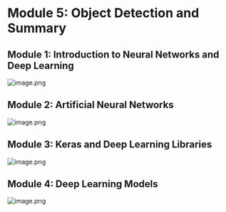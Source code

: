 

# Module 5: Object Detection and Summary
## Module 1: Introduction to Neural Networks and Deep Learning
![image.png](https://prod-files-secure.s3.us-west-2.amazonaws.com/03e82b26-cccb-4906-bb56-adabcbdc0655/a8d40bcb-c482-4026-8872-311e16b2dc63/image.png?X-Amz-Algorithm=AWS4-HMAC-SHA256&X-Amz-Content-Sha256=UNSIGNED-PAYLOAD&X-Amz-Credential=ASIAZI2LB4666WS3KP7K%2F20250130%2Fus-west-2%2Fs3%2Faws4_request&X-Amz-Date=20250130T111302Z&X-Amz-Expires=3600&X-Amz-Security-Token=IQoJb3JpZ2luX2VjEJv%2F%2F%2F%2F%2F%2F%2F%2F%2F%2FwEaCXVzLXdlc3QtMiJHMEUCIGu8D72Z6fNzgXto8a%2FrlGRd7dFV4Cc8las%2BJksdreNDAiEA%2FWkNbyQH0CNjhsrbc7OPe1Elwsiz0rKUnY5I%2F51IvmwqiAQIpP%2F%2F%2F%2F%2F%2F%2F%2F%2F%2FARAAGgw2Mzc0MjMxODM4MDUiDGrOFT1XfCyuBftRUyrcAxl%2BnMAiwqOLDK4WVSxC%2BjN3VkJW3vpisnQ1l753NwbgJ%2Fr19HC8Qe0MqwZTaTd9MrFM%2Bxn0V5BsDh35tjQR%2Fx51Dm5Ic9jDKiM61yiXGid1oeWSeSA8uFaB9B%2B1rB%2BBUVBk2Ij2FYMbJxQ8BUlJUMnD1OGjBBVJlA9CITLPw71AWIJusxT7q7ucskjxcKpCMFJRLeJLS2dg1ucAJzsuBQjAux%2F5VLl277l25AiAikZoqIDcoDNJTuoBeZihb0n0jgcWkU9V6uN9aAp2Jpo8aNlAxGurMQJy0LnhJmJst9TTF%2F57kzkn4u%2F7zHAZdi%2BG6sXoset3lVJqTybSBHFt5j4o%2FiflfV5SZOtYs1%2B3i6SuuZSJAROjjJNLsHICZzaDY0uVxEkqhCUjZBtl%2F95kJ%2BM8XzqZ1y%2BvSo04cVF72hRtafPI5eQban52IZ%2FdX6nWiEYwV%2BS9Dsjgfek%2BHRMLPW45U9WiEmWcdGVlo72NylZ1SPimgKv3Rka82ouAnfMCv9HHwJT%2B0t67%2BFn96Ia8GNQ3c8blGlWVXyn98ggMhc2AsLEz9vmRF6AlTMldYaKtpGbOC3WQww4mYq4Pzk%2BVSCBg1Ddp0FL5SG3gGddq44mqwb0rh01gECBndt%2BIMIqq7bwGOqUBo5%2FFKS1m9hGwicnfbnSCr7gHzIk2oWyFiED1fQN434irpWzgRDoRbesQsiu9gUD1gJ3MTHd4pSXS%2FWPQDAMNn3o2bsVm%2FElL06S772t2a6vXSeXiB%2B2FOpVKfgJsGryXrC%2BoQTWrW7l9D%2FRklD7DAFPkOynlu2bRlV2pO0gSosqif%2BhfZDQ%2F3kB%2FIFfXm8ZsmTcoD2M4HDSS4RW%2BrA9fV4DZfMMd&X-Amz-Signature=4ca5f1a94d935758f8129e38dc4f56978871329f55d50d242c1d46cc82bc0f00&X-Amz-SignedHeaders=host&x-id=GetObject)
## Module 2: Artificial Neural Networks
![image.png](https://prod-files-secure.s3.us-west-2.amazonaws.com/03e82b26-cccb-4906-bb56-adabcbdc0655/5157ca89-62da-41d9-a98f-6432b71047a9/image.png?X-Amz-Algorithm=AWS4-HMAC-SHA256&X-Amz-Content-Sha256=UNSIGNED-PAYLOAD&X-Amz-Credential=ASIAZI2LB4666WS3KP7K%2F20250130%2Fus-west-2%2Fs3%2Faws4_request&X-Amz-Date=20250130T111302Z&X-Amz-Expires=3600&X-Amz-Security-Token=IQoJb3JpZ2luX2VjEJv%2F%2F%2F%2F%2F%2F%2F%2F%2F%2FwEaCXVzLXdlc3QtMiJHMEUCIGu8D72Z6fNzgXto8a%2FrlGRd7dFV4Cc8las%2BJksdreNDAiEA%2FWkNbyQH0CNjhsrbc7OPe1Elwsiz0rKUnY5I%2F51IvmwqiAQIpP%2F%2F%2F%2F%2F%2F%2F%2F%2F%2FARAAGgw2Mzc0MjMxODM4MDUiDGrOFT1XfCyuBftRUyrcAxl%2BnMAiwqOLDK4WVSxC%2BjN3VkJW3vpisnQ1l753NwbgJ%2Fr19HC8Qe0MqwZTaTd9MrFM%2Bxn0V5BsDh35tjQR%2Fx51Dm5Ic9jDKiM61yiXGid1oeWSeSA8uFaB9B%2B1rB%2BBUVBk2Ij2FYMbJxQ8BUlJUMnD1OGjBBVJlA9CITLPw71AWIJusxT7q7ucskjxcKpCMFJRLeJLS2dg1ucAJzsuBQjAux%2F5VLl277l25AiAikZoqIDcoDNJTuoBeZihb0n0jgcWkU9V6uN9aAp2Jpo8aNlAxGurMQJy0LnhJmJst9TTF%2F57kzkn4u%2F7zHAZdi%2BG6sXoset3lVJqTybSBHFt5j4o%2FiflfV5SZOtYs1%2B3i6SuuZSJAROjjJNLsHICZzaDY0uVxEkqhCUjZBtl%2F95kJ%2BM8XzqZ1y%2BvSo04cVF72hRtafPI5eQban52IZ%2FdX6nWiEYwV%2BS9Dsjgfek%2BHRMLPW45U9WiEmWcdGVlo72NylZ1SPimgKv3Rka82ouAnfMCv9HHwJT%2B0t67%2BFn96Ia8GNQ3c8blGlWVXyn98ggMhc2AsLEz9vmRF6AlTMldYaKtpGbOC3WQww4mYq4Pzk%2BVSCBg1Ddp0FL5SG3gGddq44mqwb0rh01gECBndt%2BIMIqq7bwGOqUBo5%2FFKS1m9hGwicnfbnSCr7gHzIk2oWyFiED1fQN434irpWzgRDoRbesQsiu9gUD1gJ3MTHd4pSXS%2FWPQDAMNn3o2bsVm%2FElL06S772t2a6vXSeXiB%2B2FOpVKfgJsGryXrC%2BoQTWrW7l9D%2FRklD7DAFPkOynlu2bRlV2pO0gSosqif%2BhfZDQ%2F3kB%2FIFfXm8ZsmTcoD2M4HDSS4RW%2BrA9fV4DZfMMd&X-Amz-Signature=b6b9b0263aa114b8625507da6f6693070a75a92225500ba4fb66042f2f9189a0&X-Amz-SignedHeaders=host&x-id=GetObject)
## Module 3: Keras and Deep Learning Libraries
![image.png](https://prod-files-secure.s3.us-west-2.amazonaws.com/03e82b26-cccb-4906-bb56-adabcbdc0655/5089ce50-05f1-470d-ad42-42503bf1df5f/image.png?X-Amz-Algorithm=AWS4-HMAC-SHA256&X-Amz-Content-Sha256=UNSIGNED-PAYLOAD&X-Amz-Credential=ASIAZI2LB4666WS3KP7K%2F20250130%2Fus-west-2%2Fs3%2Faws4_request&X-Amz-Date=20250130T111302Z&X-Amz-Expires=3600&X-Amz-Security-Token=IQoJb3JpZ2luX2VjEJv%2F%2F%2F%2F%2F%2F%2F%2F%2F%2FwEaCXVzLXdlc3QtMiJHMEUCIGu8D72Z6fNzgXto8a%2FrlGRd7dFV4Cc8las%2BJksdreNDAiEA%2FWkNbyQH0CNjhsrbc7OPe1Elwsiz0rKUnY5I%2F51IvmwqiAQIpP%2F%2F%2F%2F%2F%2F%2F%2F%2F%2FARAAGgw2Mzc0MjMxODM4MDUiDGrOFT1XfCyuBftRUyrcAxl%2BnMAiwqOLDK4WVSxC%2BjN3VkJW3vpisnQ1l753NwbgJ%2Fr19HC8Qe0MqwZTaTd9MrFM%2Bxn0V5BsDh35tjQR%2Fx51Dm5Ic9jDKiM61yiXGid1oeWSeSA8uFaB9B%2B1rB%2BBUVBk2Ij2FYMbJxQ8BUlJUMnD1OGjBBVJlA9CITLPw71AWIJusxT7q7ucskjxcKpCMFJRLeJLS2dg1ucAJzsuBQjAux%2F5VLl277l25AiAikZoqIDcoDNJTuoBeZihb0n0jgcWkU9V6uN9aAp2Jpo8aNlAxGurMQJy0LnhJmJst9TTF%2F57kzkn4u%2F7zHAZdi%2BG6sXoset3lVJqTybSBHFt5j4o%2FiflfV5SZOtYs1%2B3i6SuuZSJAROjjJNLsHICZzaDY0uVxEkqhCUjZBtl%2F95kJ%2BM8XzqZ1y%2BvSo04cVF72hRtafPI5eQban52IZ%2FdX6nWiEYwV%2BS9Dsjgfek%2BHRMLPW45U9WiEmWcdGVlo72NylZ1SPimgKv3Rka82ouAnfMCv9HHwJT%2B0t67%2BFn96Ia8GNQ3c8blGlWVXyn98ggMhc2AsLEz9vmRF6AlTMldYaKtpGbOC3WQww4mYq4Pzk%2BVSCBg1Ddp0FL5SG3gGddq44mqwb0rh01gECBndt%2BIMIqq7bwGOqUBo5%2FFKS1m9hGwicnfbnSCr7gHzIk2oWyFiED1fQN434irpWzgRDoRbesQsiu9gUD1gJ3MTHd4pSXS%2FWPQDAMNn3o2bsVm%2FElL06S772t2a6vXSeXiB%2B2FOpVKfgJsGryXrC%2BoQTWrW7l9D%2FRklD7DAFPkOynlu2bRlV2pO0gSosqif%2BhfZDQ%2F3kB%2FIFfXm8ZsmTcoD2M4HDSS4RW%2BrA9fV4DZfMMd&X-Amz-Signature=82e66465718f8a652578dc149de82ad0c00b2d42fd002317d3a9c6a930ef0a27&X-Amz-SignedHeaders=host&x-id=GetObject)
## Module 4: Deep Learning Models
![image.png](https://prod-files-secure.s3.us-west-2.amazonaws.com/03e82b26-cccb-4906-bb56-adabcbdc0655/4e22fcb0-cfbc-4d28-b961-b9b8fde071f0/image.png?X-Amz-Algorithm=AWS4-HMAC-SHA256&X-Amz-Content-Sha256=UNSIGNED-PAYLOAD&X-Amz-Credential=ASIAZI2LB4666WS3KP7K%2F20250130%2Fus-west-2%2Fs3%2Faws4_request&X-Amz-Date=20250130T111302Z&X-Amz-Expires=3600&X-Amz-Security-Token=IQoJb3JpZ2luX2VjEJv%2F%2F%2F%2F%2F%2F%2F%2F%2F%2FwEaCXVzLXdlc3QtMiJHMEUCIGu8D72Z6fNzgXto8a%2FrlGRd7dFV4Cc8las%2BJksdreNDAiEA%2FWkNbyQH0CNjhsrbc7OPe1Elwsiz0rKUnY5I%2F51IvmwqiAQIpP%2F%2F%2F%2F%2F%2F%2F%2F%2F%2FARAAGgw2Mzc0MjMxODM4MDUiDGrOFT1XfCyuBftRUyrcAxl%2BnMAiwqOLDK4WVSxC%2BjN3VkJW3vpisnQ1l753NwbgJ%2Fr19HC8Qe0MqwZTaTd9MrFM%2Bxn0V5BsDh35tjQR%2Fx51Dm5Ic9jDKiM61yiXGid1oeWSeSA8uFaB9B%2B1rB%2BBUVBk2Ij2FYMbJxQ8BUlJUMnD1OGjBBVJlA9CITLPw71AWIJusxT7q7ucskjxcKpCMFJRLeJLS2dg1ucAJzsuBQjAux%2F5VLl277l25AiAikZoqIDcoDNJTuoBeZihb0n0jgcWkU9V6uN9aAp2Jpo8aNlAxGurMQJy0LnhJmJst9TTF%2F57kzkn4u%2F7zHAZdi%2BG6sXoset3lVJqTybSBHFt5j4o%2FiflfV5SZOtYs1%2B3i6SuuZSJAROjjJNLsHICZzaDY0uVxEkqhCUjZBtl%2F95kJ%2BM8XzqZ1y%2BvSo04cVF72hRtafPI5eQban52IZ%2FdX6nWiEYwV%2BS9Dsjgfek%2BHRMLPW45U9WiEmWcdGVlo72NylZ1SPimgKv3Rka82ouAnfMCv9HHwJT%2B0t67%2BFn96Ia8GNQ3c8blGlWVXyn98ggMhc2AsLEz9vmRF6AlTMldYaKtpGbOC3WQww4mYq4Pzk%2BVSCBg1Ddp0FL5SG3gGddq44mqwb0rh01gECBndt%2BIMIqq7bwGOqUBo5%2FFKS1m9hGwicnfbnSCr7gHzIk2oWyFiED1fQN434irpWzgRDoRbesQsiu9gUD1gJ3MTHd4pSXS%2FWPQDAMNn3o2bsVm%2FElL06S772t2a6vXSeXiB%2B2FOpVKfgJsGryXrC%2BoQTWrW7l9D%2FRklD7DAFPkOynlu2bRlV2pO0gSosqif%2BhfZDQ%2F3kB%2FIFfXm8ZsmTcoD2M4HDSS4RW%2BrA9fV4DZfMMd&X-Amz-Signature=ee3e3c2b54decf7ff16e6e67dee3879af2a996f632a23b0e64af4b3ac5e1c1bc&X-Amz-SignedHeaders=host&x-id=GetObject)